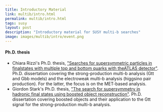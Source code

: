 ```yaml
---
title: Introductory Material
link: multib/intro.html
permalink: multib/intro.html
tags: susy
layout: post
description: "Introductory material for SUSY multi-b searches"
image: images/multib/intro/event.png
---
```


#### Ph.D. thesis
- Chiara Rizzi's Ph.D. thesis, ["Searches for supersymmetric particles in finalstates with multiple top and bottom quarks with theATLAS detector"](https://cernbox.cern.ch/index.php/s/Vk8rEcs33Mf6zpC). Ph.D. dissertation covering the strong-production multi-b analysis (Gtt and Gbb models) and the electroweak multi-b analysis (higgsino pair production). For the latter, the focus is on the MET-based analysis.
- Giordon Stark's Ph.D. thesis, ["The search for supersymmetry in hadronic final states using boosted object reconstruction"](https://cds.cern.ch/record/2317296?ln=en). Ph.D. dissertation covering boosted objects and their application to the Gtt signal for the strong-production multi-b analysis. 



